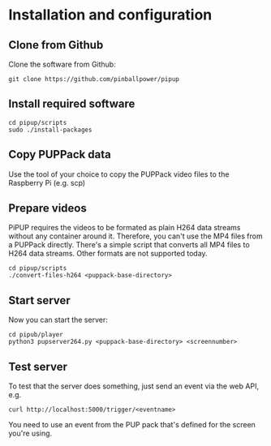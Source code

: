 # Installation and configuration

## Clone from Github

Clone the software from Github:

```
git clone https://github.com/pinballpower/pipup
```

## Install required software

```
cd pipup/scripts
sudo ./install-packages
```

## Copy PUPPack data

Use the tool of your choice to copy the PUPPack video files to the Raspberry Pi (e.g. scp)

## Prepare videos

PiPUP requires the videos to be formated as plain H264 data streams without any container around it.
Therefore, you can't use the MP4 files from a PUPPack directly.
There's a simple script that converts all MP4 files to H264 data streams. Other formats are not 
supported today.

```
cd pipup/scripts
./convert-files-h264 <puppack-base-directory>
```

## Start server

Now you can start the server:

```
cd pipub/player
python3 pupserver264.py <puppack-base-directory> <screennumber>
```

## Test server

To test that the server does something, just send an event via the web API, e.g.

```
curl http://localhost:5000/trigger/<eventname>
```

You need to use an event from the PUP pack that's defined for the screen you're using.
